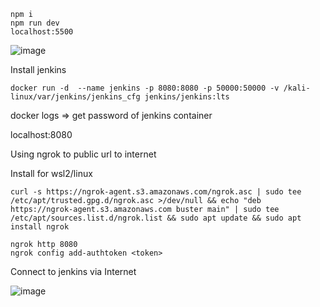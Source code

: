 ```
npm i
npm run dev
localhost:5500
```


![image](https://github.com/K-izme/Login-registration-authentication/assets/91515708/57b2d8a8-4fb7-4656-a5d8-40719b4c35a2)

Install jenkins

```
docker run -d  --name jenkins -p 8080:8080 -p 50000:50000 -v /kali-linux/var/jenkins/jenkins_cfg jenkins/jenkins:lts
```

docker logs <container id> => get password of jenkins container

localhost:8080 

Using ngrok to public url to internet

Install for wsl2/linux
```
curl -s https://ngrok-agent.s3.amazonaws.com/ngrok.asc | sudo tee /etc/apt/trusted.gpg.d/ngrok.asc >/dev/null && echo "deb https://ngrok-agent.s3.amazonaws.com buster main" | sudo tee /etc/apt/sources.list.d/ngrok.list && sudo apt update && sudo apt install ngrok
```

```
ngrok http 8080
ngrok config add-authtoken <token>
```

Connect to jenkins via Internet

![image](https://github.com/K-izme/Jenkins-CICD-pipeline/assets/91515708/119cd018-78d5-4bba-9082-5b354fced2f8)
